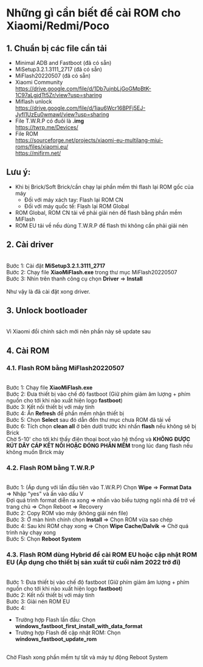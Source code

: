 # Những gì cần biết để cài ROM cho Xiaomi/Redmi/Poco

## 1. Chuẩn bị các file cần tải
* Minimal ADB and Fastboot (đã có sẵn)
* MiSetup3.2.1.3111_2717 (đã có sẵn)
* MiFlash20220507 (đã có sẵn)
* Xiaomi Community
<br> https://drive.google.com/file/d/1Db7ujnbLjGoGMpBtK-1C97aLgjdTt5Zr/view?usp=sharing
* Miflash unlock
<br> https://drive.google.com/file/d/1iau6Wcr16BPFj5EJ-JyfI1UzEu0wmawl/view?usp=sharing
* File T.W.R.P có đuôi là <b>.img</b>
<br> https://twrp.me/Devices/
* File ROM
<br> https://sourceforge.net/projects/xiaomi-eu-multilang-miui-roms/files/xiaomi.eu/
<br> https://mifirm.net/

## Lưu ý:
* Khi bị Brick/Soft Brick/cần chạy lại phần mềm thì flash lại ROM gốc của máy
  * Đối với máy xách tay: Flash lại ROM CN
  * Đối với máy quốc tế: Flash lại ROM Global
* ROM Global, ROM CN tải về phải giải nén để flash bằng phần mềm MiFlash
* ROM EU tải về nếu dùng T.W.R.P để flash thì không cần phải giải nén

## 2. Cài driver
<br> Bước 1: Cài đặt <b>MiSetup3.2.1.3111_2717</b>
<br> Bước 2: Chạy file <b>XiaoMiFlash.exe</b> trong thư mục MiFlash20220507
<br> Bước 3: Nhìn trên thanh công cụ chọn <b>Driver</b> => <b>Install</b>
<br>
<br> Như vậy là đã cài đặt xong driver.

## 3. Unlock bootloader
<br> Vì Xiaomi đổi chính sách mới nên phần này sẽ update sau

## 4. Cài ROM
### 4.1. Flash ROM bằng MiFlash20220507
<br> Bước 1: Chạy file <b>XiaoMiFlash.exe</b>
<br> Bước 2: Đưa thiết bị vào chế độ fastboot (Giữ phím giảm âm lượng + phím nguồn cho tới khi nào xuất hiện logo <b>fastboot</b>)
<br> Bước 3: Kết nối thiết bị với máy tính
<br> Bước 4: Ấn <b>Refresh</b> để phần mềm nhận thiết bị
<br> Bước 5: Chọn <b>Select</b> sau đó dẫn đến thư mục chưa ROM đã tải về
<br> Bước 6: Tích chọn <b>clean all</b> ở bên dưới trước khi nhấn <b>flash</b> nếu không sẽ bị Brick
<br> Chờ 5-10' cho tới khi thấy điện thoại boot vào hệ thống và <b>KHÔNG ĐƯỢC RÚT DÂY CÁP KẾT NỐI HOẶC ĐÓNG PHẦN MỀM</b> trong lúc đang flash nếu không muốn Brick máy

### 4.2. Flash ROM bằng T.W.R.P
<br> Bước 1: (Áp dụng với lần đầu tiên vào T.W.R.P) Chọn <b>Wipe</b> => <b>Format Data</b> => Nhập "yes" và ấn vào dấu V
<br> Đợi quá trình format diễn ra xong => nhấn vào biểu tượng ngôi nhà để trở về trang chủ => Chọn Reboot => Recovery
<br> Bước 2: Copy ROM vào máy (không giải nén file)
<br> Bước 3: Ở màn hình chính chọn <b>Install</b> => Chọn ROM vừa sao chép
<br> Bước 4: Sau khi ROM chạy xong => Chọn <b>Wipe Cache/Dalvik</b> => Chờ quá trình này chạy xong
<br> Bước 5: Chọn <b>Reboot System</b>

### 4.3. Flash ROM dùng Hybrid để cài ROM EU hoặc cập nhật ROM EU (Áp dụng cho thiết bị sản xuất từ cuối năm 2022 trở đi)
<br> Bước 1: Đưa thiết bị vào chế độ fastboot (Giữ phím giảm âm lượng + phím nguồn cho tới khi nào xuất hiện logo <b>fastboot</b>)
<br> Bước 2: Kết nối thiết bị với máy tính
<br> Bước 3: Giải nén ROM EU
<br> Bước 4:

* Trường hợp Flash lần đầu: Chọn <b>windows_fastboot_first_install_with_data_format</b>
* Trường hợp Flash để cập nhật ROM: Chọn <b>windows_fastboot_update_rom</b>

<br> Chờ Flash xong phần mềm tự tắt và máy tự động Reboot System
